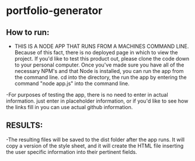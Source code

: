 # portfolio-generator

## How to run:
- THIS IS A NODE APP THAT RUNS FROM A MACHINES COMMAND LINE. Because of this fact, there is no deployed page in which to view the project. If you'd like to test this product out, please clone the code down to your personal computer. Once you've made sure you have all of the necessary NPM's and that Node is installed, you can run the app from the command line. cd into the directory, the run the app by entering the command "node app.js" into the command line.

-For purposes of testing the app, there is no need to enter in actual information. just enter in placeholder information, or if you'd like to see how the links fill in you can use actual github information.

## RESULTS:
-The resulting files will be saved to the dist folder after the app runs. It will copy a version of the style sheet, and it will create the HTML file inserting the user specific information into their pertinent fields.

